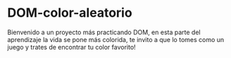 # DOM-color-aleatorio

Bienvenido a un proyecto más practicando DOM,
 en esta parte del aprendizaje la vida se pone más colorida, 
 te invito a que lo tomes como un juego y trates de encontrar tu color favorito!
